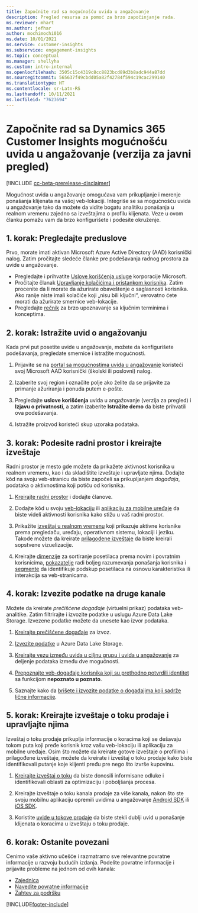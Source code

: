 ```yaml
---
title: Započnite rad sa mogućnošću uvida u angažovanje
description: Pregled resursa za pomoć za brzo započinjanje rada.
ms.reviewer: mhart
ms.author: jefhar
author: mochimochi016
ms.date: 10/01/2021
ms.service: customer-insights
ms.subservice: engagement-insights
ms.topic: conceptual
ms.manager: shellyha
ms.custom: intro-internal
ms.openlocfilehash: 3505c15c4319c8cc8823bcd89d3b8adc944a87dd
ms.sourcegitcommit: 565637f49cbdd05a82f42784f594c19cac299140
ms.translationtype: HT
ms.contentlocale: sr-Latn-RS
ms.lasthandoff: 10/11/2021
ms.locfileid: "7623694"
---
```

# <a name="get-started-with-dynamics-365-customer-insights-engagement-insights-capability-public-preview"></a>Započnite rad sa Dynamics 365 Customer Insights mogućnošću uvida u angažovanje (verzija za javni pregled)

[!INCLUDE [cc-beta-prerelease-disclaimer](includes/cc-beta-prerelease-disclaimer.md)]

Mogućnost uvida u angažovanje omogućava vam prikupljanje i merenje ponašanja klijenata na vašoj veb-lokaciji. Integriše se sa mogućnošću uvida u angažovanje tako da možete da vidite bogatu analitiku ponašanja u realnom vremenu zajedno sa izveštajima o profilu klijenata. Veze u ovom članku pomažu vam da brzo konfigurišete i podesite okruženje.

## <a name="step-1-review-prerequisites"></a>1. korak: Pregledajte preduslove

Prvo, morate imati aktivan Microsoft Azure Active Directory (AAD) korisnički nalog. Zatim pročitajte sledeće članke pre podešavanja radnog prostora za uvide u angažovanje.

- Pregledajte i prihvatite [Uslove korišćenja usluge](terms-of-service.md) korporacije Microsoft.  
- Pročitajte članak [Upravljanje kolačićima i pristankom korisnika](user-consent-storage.md). Zatim procenite da li morate da ažurirate obaveštenje o saglasnosti korisnika. Ako ranije niste imali kolačiće koji „nisu bili ključni“, verovatno ćete morati da ažurirate smernice veb-lokacije.
- Pregledajte [rečnik](glossary.md) za brzo upoznavanje sa ključnim terminima i konceptima.

## <a name="step-2-explore-engagement-insights"></a>2. korak: Istražite uvid o angažovanju

Kada prvi put posetite uvide u angažovanje, možete da konfigurišete podešavanja, pregledate smernice i istražite mogućnosti.

1. Prijavite se na [portal sa mogućnostima uvida u angažovanje](https://home.ci.ai.dynamics.com/app/engagement-insights) koristeći svoj Microsoft AAD korisnički (školski ili poslovni) nalog.

1. Izaberite svoj region i označite polje ako želite da se prijavite za primanje ažuriranja i ponuda putem e-pošte.

1. Pregledajte **uslove korišćenja** uvida u angažovanje (verzija za pregled) i **Izjavu o privatnosti**, a zatim izaberite **Istražite demo** da biste prihvatili ova podešavanja.

1. Istražite proizvod koristeći skup uzoraka podataka.

##  <a name="step-3-set-up-a-workspace-and-create-reports"></a>3. korak: Podesite radni prostor i kreirajte izveštaje

Radni prostor je mesto gde možete da prikažete aktivnost korisnika u realnom vremenu, kao i da skladištite izveštaje i upravljate njima. Dodajte kôd na svoju veb-stranicu da biste započeli sa prikupljanjem *događaja*, podataka o aktivnostima koji potiču od korisnika.

1. [Kreirajte radni prostor](create-workspace.md) i dodajte članove.

1. Dodajte kôd u svoju [veb-lokaciju](instrument-website.md) ili [aplikaciju za mobilne uređaje](developer-resources.md#capture-events-from-mobile-apps) da biste videli aktivnosti korisnika kako stižu u vaš radni prostor.

1. Prikažite [izveštaj u realnom vremenu](view-reports.md) koji prikazuje aktivne korisnike prema pregledaču, uređaju, operativnom sistemu, lokaciji i jeziku. Takođe možete da kreirate [prilagođene izveštaje](custom-reports.md) da biste kreirali sopstvene vizuelizacije.

1. Kreirajte [dimenzije](dimensions.md) za sortiranje posetilaca prema novim i povratnim korisnicima, [pokazatelje](metrics.md) radi boljeg razumevanja ponašanja korisnika i [segmente](segments.md) da identifikuje podskup posetilaca na osnovu karakteristika ili interakcija sa veb-stranicama.
    
## <a name="step-4-export-data-to-other-channels"></a>4. korak: Izvezite podatke na druge kanale

Možete da kreirate *prečišćene događaje* (virtuelni prikaz) podataka veb-analitike. Zatim filtrirajte i izvozite podatke u uslugu Azure Data Lake Storage. Izvezene podatke možete da unesete kao izvor podataka.

1. [Kreirajte prečišćene događaje](refined-events.md) za izvoz.

1. [Izvezite podatke](export-events.md) u Azure Data Lake Storage.

1. [Kreirajte vezu između uvida u ciljnu grupu i uvida u angažovanje](integrate-audience-insights-engagement-insights.md) za deljenje podataka između dve mogućnosti.

1. [Prepoznajte veb-događaje korisnika koji su prethodno potvrdili identitet](unknown-to-known.md) sa funkcijom **nepoznato u poznato**.

1. Saznajte kako da [brišete i izvozite podatke o događajima koji sadrže lične informacije](delete-export-personal-data.md).

## <a name="step-5-create-and-manage-funnel-reports"></a>5. korak: Kreirajte izveštaje o toku prodaje i upravljajte njima

Izveštaj o toku prodaje prikuplja informacije o koracima koji se dešavaju tokom puta koji pređe korisnik kroz vašu veb-lokaciju ili aplikaciju za mobilne uređaje. Osim što možete da kreirate gotove izveštaje o profilima i prilagođene izveštaje, možete da kreirate i izveštaj o toku prodaje kako biste identifikovali putanje koje klijenti pređu pre nego što izvrše kupovinu. 

1. [Kreirajte izveštaj o toku](funnel-reports.md) da biste donosili informisane odluke i identifikovali oblasti za optimizaciju i poboljšanja procesa.

1. Kreirajte izveštaje o toku kanala prodaje za više kanala, nakon što ste svoju mobilnu aplikaciju opremili uvidima u angažovanje [Android SDK](get-started-android.md) ili [iOS SDK](get-started-ios.md).

1. Koristite [uvide u tokove prodaje](funnel-reports.md#funnel-insights) da biste stekli dublji uvid u ponašanje klijenata o koracima u izveštaju o toku prodaje.
 
## <a name="step-6-stay-connected"></a>6. korak: Ostanite povezani

Cenimo vaše aktivno učešće i razmatramo sve relevantne povratne informacije u razvoju budućih izdanja. Podelite povratne informacije i prijavite probleme na jednom od ovih kanala:
- [Zajednica](https://go.microsoft.com/fwlink/?linkid=2141648)
- [Navedite povratne informacije](https://go.microsoft.com/fwlink/?linkid=2143222)
- [Zahtev za podršku](https://go.microsoft.com/fwlink/?linkid=2145734) 


[!INCLUDE[footer-include](../includes/footer-banner.md)]
